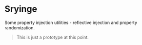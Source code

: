 # Sryinge

Some property injection utilities - reflective injection and property randomization.

> This is just a prototype at this point.
